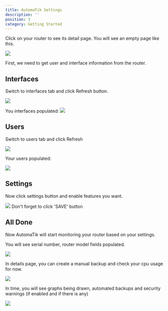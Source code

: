 ```yaml
---
title: AutomaTik Settings
description: ''
position: 3
category: Getting Started
---
```


Click on your router to see its detail page.
You will see an empty page like this.

<img src="ss/settings.png">

First, we need to get user and interface information from the router.

## Interfaces

Switch to interfaces tab and click Refresh button.

<img src="ss/interface_refresh.png">

You interfaces populated:
<img src="ss/interface_refreshed.png">

## Users

Switch to users tab and click Refresh

<img src="ss/user_refresh.png">

Your users populated:

<img src="ss/user_refreshed.png">

## Settings

Now click settings button and enable features you want.


<img src="ss/settings_checked.png">


<alert type="warning">
Don't forget to click 'SAVE' button
</alert>


## All Done

Now AutomaTik will start monitoring your router based on your settings.

You will see serial number, router model fields populated.

<img src="ss/first_check.png">

In details page, you can create a manual backup and check your cpu usage for now.

<img src="ss/backup_profile.png">

In time, you will see graphs being drawn, automated backups and security warnings (if enabled and if there is any)

<img src="ss/graphs.png">
